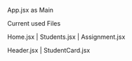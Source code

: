 
<!-- File Structure -->

App.jsx as Main 

Current used Files

<!-- Children Pages src/pages/-->

Home.jsx | Students.jsx | Assignment.jsx


<!-- Components src/components/ -->

Header.jsx | StudentCard.jsx